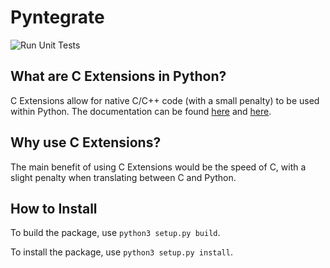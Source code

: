 # Pyntegrate

![Run Unit Tests](https://github.com/rtsfred3/pyntegrate/workflows/Run%20Unit%20Tests/badge.svg)

## What are C Extensions in Python?

C Extensions allow for native C/C++ code (with a small penalty) to be used within Python. The documentation can be found [here](https://docs.python.org/3/extending/extending.html) and [here](https://docs.python.org/3/c-api/index.html).

## Why use C Extensions?

The main benefit of using C Extensions would be the speed of C, with a slight penalty when translating between C and Python.

## How to Install

To build the package, use `python3 setup.py build`.

To install the package, use `python3 setup.py install`.

